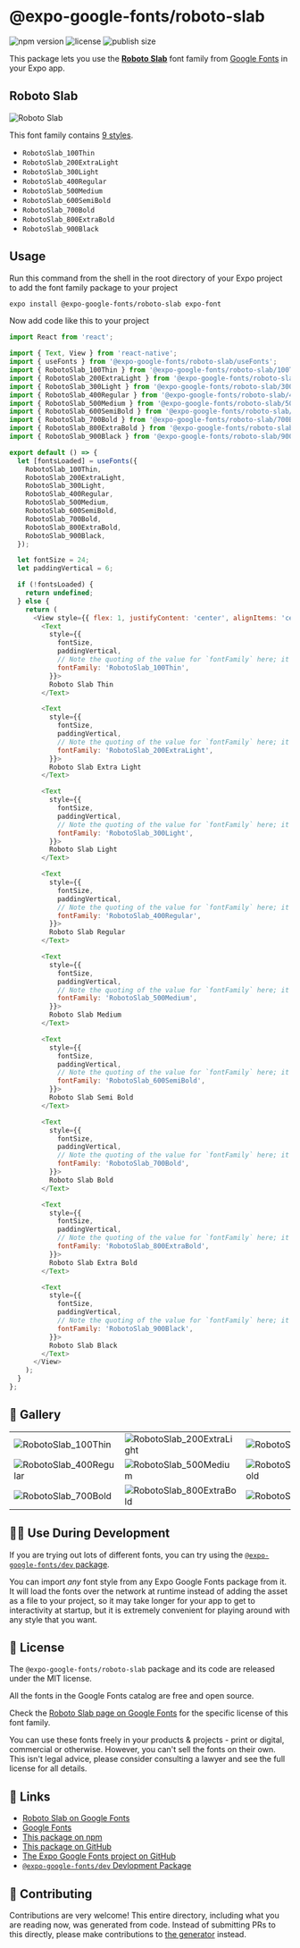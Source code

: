 # @expo-google-fonts/roboto-slab

![npm version](https://flat.badgen.net/npm/v/@expo-google-fonts/roboto-slab)
![license](https://flat.badgen.net/github/license/expo/google-fonts)
![publish size](https://flat.badgen.net/packagephobia/install/@expo-google-fonts/roboto-slab)

This package lets you use the [**Roboto Slab**](https://fonts.google.com/specimen/Roboto+Slab) font family from [Google Fonts](https://fonts.google.com/) in your Expo app.

## Roboto Slab

![Roboto Slab](./font-family.png)

This font family contains [9 styles](#-gallery).

- `RobotoSlab_100Thin`
- `RobotoSlab_200ExtraLight`
- `RobotoSlab_300Light`
- `RobotoSlab_400Regular`
- `RobotoSlab_500Medium`
- `RobotoSlab_600SemiBold`
- `RobotoSlab_700Bold`
- `RobotoSlab_800ExtraBold`
- `RobotoSlab_900Black`

## Usage

Run this command from the shell in the root directory of your Expo project to add the font family package to your project
```sh
expo install @expo-google-fonts/roboto-slab expo-font
```

Now add code like this to your project
```js
import React from 'react';

import { Text, View } from 'react-native';
import { useFonts } from '@expo-google-fonts/roboto-slab/useFonts';
import { RobotoSlab_100Thin } from '@expo-google-fonts/roboto-slab/100Thin';
import { RobotoSlab_200ExtraLight } from '@expo-google-fonts/roboto-slab/200ExtraLight';
import { RobotoSlab_300Light } from '@expo-google-fonts/roboto-slab/300Light';
import { RobotoSlab_400Regular } from '@expo-google-fonts/roboto-slab/400Regular';
import { RobotoSlab_500Medium } from '@expo-google-fonts/roboto-slab/500Medium';
import { RobotoSlab_600SemiBold } from '@expo-google-fonts/roboto-slab/600SemiBold';
import { RobotoSlab_700Bold } from '@expo-google-fonts/roboto-slab/700Bold';
import { RobotoSlab_800ExtraBold } from '@expo-google-fonts/roboto-slab/800ExtraBold';
import { RobotoSlab_900Black } from '@expo-google-fonts/roboto-slab/900Black';

export default () => {
  let [fontsLoaded] = useFonts({
    RobotoSlab_100Thin,
    RobotoSlab_200ExtraLight,
    RobotoSlab_300Light,
    RobotoSlab_400Regular,
    RobotoSlab_500Medium,
    RobotoSlab_600SemiBold,
    RobotoSlab_700Bold,
    RobotoSlab_800ExtraBold,
    RobotoSlab_900Black,
  });

  let fontSize = 24;
  let paddingVertical = 6;

  if (!fontsLoaded) {
    return undefined;
  } else {
    return (
      <View style={{ flex: 1, justifyContent: 'center', alignItems: 'center' }}>
        <Text
          style={{
            fontSize,
            paddingVertical,
            // Note the quoting of the value for `fontFamily` here; it expects a string!
            fontFamily: 'RobotoSlab_100Thin',
          }}>
          Roboto Slab Thin
        </Text>

        <Text
          style={{
            fontSize,
            paddingVertical,
            // Note the quoting of the value for `fontFamily` here; it expects a string!
            fontFamily: 'RobotoSlab_200ExtraLight',
          }}>
          Roboto Slab Extra Light
        </Text>

        <Text
          style={{
            fontSize,
            paddingVertical,
            // Note the quoting of the value for `fontFamily` here; it expects a string!
            fontFamily: 'RobotoSlab_300Light',
          }}>
          Roboto Slab Light
        </Text>

        <Text
          style={{
            fontSize,
            paddingVertical,
            // Note the quoting of the value for `fontFamily` here; it expects a string!
            fontFamily: 'RobotoSlab_400Regular',
          }}>
          Roboto Slab Regular
        </Text>

        <Text
          style={{
            fontSize,
            paddingVertical,
            // Note the quoting of the value for `fontFamily` here; it expects a string!
            fontFamily: 'RobotoSlab_500Medium',
          }}>
          Roboto Slab Medium
        </Text>

        <Text
          style={{
            fontSize,
            paddingVertical,
            // Note the quoting of the value for `fontFamily` here; it expects a string!
            fontFamily: 'RobotoSlab_600SemiBold',
          }}>
          Roboto Slab Semi Bold
        </Text>

        <Text
          style={{
            fontSize,
            paddingVertical,
            // Note the quoting of the value for `fontFamily` here; it expects a string!
            fontFamily: 'RobotoSlab_700Bold',
          }}>
          Roboto Slab Bold
        </Text>

        <Text
          style={{
            fontSize,
            paddingVertical,
            // Note the quoting of the value for `fontFamily` here; it expects a string!
            fontFamily: 'RobotoSlab_800ExtraBold',
          }}>
          Roboto Slab Extra Bold
        </Text>

        <Text
          style={{
            fontSize,
            paddingVertical,
            // Note the quoting of the value for `fontFamily` here; it expects a string!
            fontFamily: 'RobotoSlab_900Black',
          }}>
          Roboto Slab Black
        </Text>
      </View>
    );
  }
};

```

## 🔡 Gallery


||||
|-|-|-|
|![RobotoSlab_100Thin](./RobotoSlab_100Thin.ttf.png)|![RobotoSlab_200ExtraLight](./RobotoSlab_200ExtraLight.ttf.png)|![RobotoSlab_300Light](./RobotoSlab_300Light.ttf.png)||
|![RobotoSlab_400Regular](./RobotoSlab_400Regular.ttf.png)|![RobotoSlab_500Medium](./RobotoSlab_500Medium.ttf.png)|![RobotoSlab_600SemiBold](./RobotoSlab_600SemiBold.ttf.png)||
|![RobotoSlab_700Bold](./RobotoSlab_700Bold.ttf.png)|![RobotoSlab_800ExtraBold](./RobotoSlab_800ExtraBold.ttf.png)|![RobotoSlab_900Black](./RobotoSlab_900Black.ttf.png)||


## 👩‍💻 Use During Development

If you are trying out lots of different fonts, you can try using the [`@expo-google-fonts/dev` package](https://github.com/expo/google-fonts/tree/master/font-packages/dev#readme).

You can import *any* font style from any Expo Google Fonts package from it. It will load the fonts
over the network at runtime instead of adding the asset as a file to your project, so it may take longer
for your app to get to interactivity at startup, but it is extremely convenient
for playing around with any style that you want.

## 📖 License

The `@expo-google-fonts/roboto-slab` package and its code are released under the MIT license.

All the fonts in the Google Fonts catalog are free and open source.

Check the [Roboto Slab page on Google Fonts](https://fonts.google.com/specimen/Roboto+Slab) for the specific license of this font family.

You can use these fonts freely in your products & projects - print or digital, commercial or otherwise. However, you can't sell the fonts on their own. This isn't legal advice, please consider consulting a lawyer and see the full license for all details.

## 🔗 Links

- [Roboto Slab on Google Fonts](https://fonts.google.com/specimen/Roboto+Slab)
- [Google Fonts](https://fonts.google.com/)
- [This package on npm](https://www.npmjs.com/package/@expo-google-fonts/roboto-slab)
- [This package on GitHub](https://github.com/expo/google-fonts/tree/master/font-packages/roboto-slab)
- [The Expo Google Fonts project on GitHub](https://github.com/expo/google-fonts)
- [`@expo-google-fonts/dev` Devlopment Package](https://github.com/expo/google-fonts/tree/master/font-packages/dev)

## 🤝 Contributing

Contributions are very welcome! This entire directory, including what you are reading now, was generated from code. Instead of submitting PRs to this directly, please make contributions to [the generator](https://github.com/expo/google-fonts/tree/master/packages/generator) instead.
